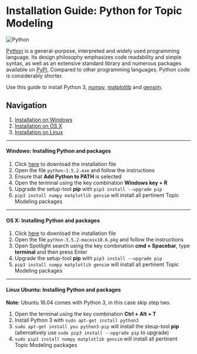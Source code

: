 # Installation Guide: Python for Topic Modeling

![Python](https://upload.wikimedia.org/wikipedia/commons/f/f8/Python_logo_and_wordmark.svg)

[Python](https://www.python.org) is a general-purpose, interpreted and widely used programming language. Its design philosophy emphasizes code readability and simple syntax, as well as an extensive standard library and numerous packages available on [PyPI](https://pypi.python.org/pypi). Compared to other programming languages, Python code is considerably shorter.


Use this guide to install Python 3, [numpy](http://www.numpy.org), [matplotlib](http://matplotlib.org) and [gensim](https://radimrehurek.com/gensim/).

## Navigation
1. [Installation on Windows](#windows-installing-python-and-packages)
2. [Installation on OS X](#os-x-installing-python-and-packages)
3. [Installation on Linux](#linux-ubuntu-installing-python-and-packages)

***

#### Windows: Installing Python and packages
1. Click [here](https://www.python.org/ftp/python/3.5.2/python-3.5.2-amd64.exe) to download the installation file
2. Open the file `python-3.5.2.exe` and follow the instructions
3. Ensure that **Add Python to PATH** is selected
4. Open the terminal using the key combination **Windows key + R**
5. Upgrade the setup-tool **pip** with `pip3 install --upgrade pip`
6. `pip3 install numpy matplotlib gensim` will install all pertinent Topic Modeling packages

***

#### OS X: Installing Python and packages
1. Click [here](https://www.python.org/ftp/python/3.5.2/python-3.5.2-macosx10.6.pkg) to download the installation file
2. Open the file `python-3.5.2-macosx10.6.pkg` and follow the instructions
3. Open Spotlight search using the key combination **cmd + Spacebar**, type **terminal** and then press Enter
4. Upgrade the setup-tool **pip** with `pip3 install --upgrade pip`
5. `pip3 install numpy matplotlib gensim` will install all pertinent Topic Modeling packages

***

#### Linux Ubuntu: Installing Python and packages
**Note**: Ubuntu 16.04 comes with Python 3, in this case skip step two.

1. Open the terminal using the key combination **Ctrl + Alt + T**
2. Install Python 3 with `sudo apt-get install python3`
3. `sudo apt-get install you python3-pip` will install the steup-tool **pip** (alternatively use `sudo pip3 install --upgrade pip` to upgrade)
4. `sudo pip3 install numpy matplotlib gensim` will install all pertinent Topic Modeling packages
